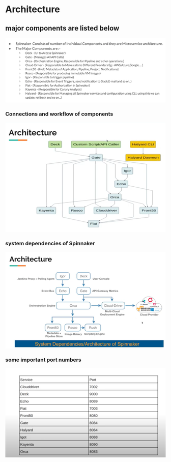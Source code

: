 # Architecture 

## major components are listed below 

<img src="images/components.png">

### Connections and workflow of components 

<img src="images/flow.png">

### system dependencies of Spinnaker

<img src="images/dependency.png">

### some important port numbers 

<img src="images/ports.png">


